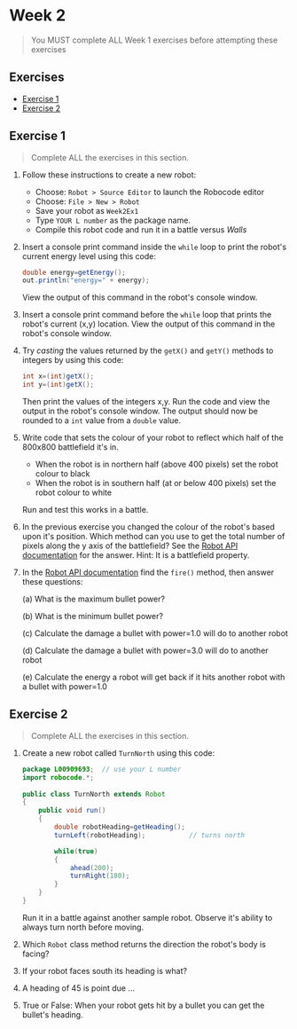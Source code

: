 # Week 2

> You MUST complete ALL Week 1 exercises before attempting these exercises

## Exercises
- [Exercise 1](#exercise-1)
- [Exercise 2](#exercise-2)


## Exercise 1

> Complete ALL the exercises in this section.

1.	Follow these instructions to create a new robot:

	-	Choose: ``Robot > Source Editor`` to launch the Robocode editor
	-	Choose: ``File > New > Robot``
	-	Save your robot as ``Week2Ex1``
	-	Type ``YOUR L number`` as the package name.
	-	Compile this robot code and run it in a battle versus *Walls*


2.	Insert a console print command inside the ``while`` loop to print the robot's current energy level using this code:

	```java
	double energy=getEnergy();
	out.println("energy=" + energy);

	```

	View the output of this command in the robot's console window.

	
3.	Insert a console print command before the ``while`` loop that prints the robot's current (x,y) location. 
	View the output of this command in the robot's console window. 

	
4.	Try *casting* the values returned by the ``getX()`` and ``getY()`` methods to integers by using this code:

	```java
	int x=(int)getX();
	int y=(int)getX();		
	
	```

	Then print the values of the integers x,y.
	Run the code and view the output in the robot's console window. 
	The output should now be rounded to a ``int`` value from a ``double`` value.

	
5.	Write code that sets the colour of your robot to reflect which half of the 800x800 battlefield it's in.

	-	When the robot is in northern half (above 400 pixels) set the robot colour to black
	-	When the robot is in southern half (at or below 400 pixels) set the robot colour to white

	Run and test this works in a battle.


6.	In the previous exercise you changed the colour of the robot's based upon it's position.
	Which method can you use to get the total number of pixels along the y axis of the battlefield?
	See the [Robot API documentation](http://robocode.sourceforge.net/docs/robocode/robocode/Robot.html) for the answer.
	Hint: It is a battlefield property.


7.	In the [Robot API documentation](http://robocode.sourceforge.net/docs/robocode/robocode/Robot.html) find the ``fire()`` method, then answer these questions: 	
	
	(a)	What is the maximum bullet power?
	
	(b)	What is the minimum bullet power?
	
	(c)	Calculate the damage a bullet with power=1.0 will do to another robot
	
	(d)	Calculate the damage a bullet with power=3.0 will do to another robot
	
	(e)	Calculate the energy a robot will get back if it hits another robot with a bullet with power=1.0



## Exercise 2

> Complete ALL the exercises in this section.

1.	Create a new robot called ``TurnNorth``  using this code:

	```java
	package L00909693;  // use your L number
	import robocode.*;
	 
	public class TurnNorth extends Robot
	{
		public void run() 
		{
			double robotHeading=getHeading();
			turnLeft(robotHeading);           // turns north

			while(true) 
			{         
				ahead(200);
				turnRight(180);
			}
		}
	}

	```
		
	Run it in a battle against another sample robot.
	Observe it's ability to always turn north before moving.

	
	
2.	Which ``Robot`` class method returns the direction the robot's body is facing?

		
3.	If your robot faces south its heading is what?

4.	A heading of 45 is point due ...

5.	True or False:  When your robot gets hit by a bullet you can get the bullet's heading.

